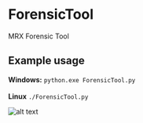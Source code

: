 # ForensicTool
MRX Forensic Tool 

## Example usage
**Windows:**
`python.exe ForensicTool.py`<br><br>
**Linux**
`./ForensicTool.py`

![alt text](https://i.hizliresim.com/rz7ojqb.png)
